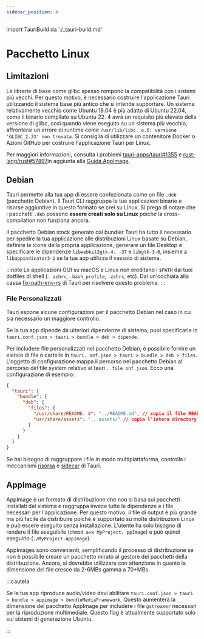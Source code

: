 ```yaml
---
sidebar_position: 4
---
```


import TauriBuild da './\_tauri-build.md'

# Pacchetto Linux

## Limitazioni

Le librerie di base come glibc spesso rompono la compatibilità con i sistemi più vecchi. Per questo motivo, è necessario costruire l'applicazione Tauri utilizzando il sistema base più antico che si intende supportare. Un sistema relativamente vecchio come Ubuntu 18.04 è più adatto di Ubuntu 22.04, come il binario compilato su Ubuntu 22. 4 avrà un requisito più elevato della versione di glibc, così quando viene eseguito su un sistema più vecchio, affronterai un errore di runtime come `/usr/lib/libc. o.6: versione 'GLIBC_2.33' non trovata`. Si consiglia di utilizzare un contenitore Docker o Azioni GitHub per costruire l'applicazione Tauri per Linux.

Per maggiori informazioni, consulta i problemi [tauri-apps/tauri#1355][] e [rust-lang/rust#57497][]in aggiunta alla [Guida AppImage][].

## Debian

Tauri permette alla tua app di essere confezionata come un file `.deb` (pacchetto Debian). Il Tauri CLI raggruppa le tue applicazioni binarie e risorse aggiuntive in questo formato se crei su Linux. Si prega di notare che i pacchetti `.deb` possono **essere creati solo su Linux** poiché la cross-compilation non funziona ancora.

Il pacchetto Debian stock generato dal bundler Tauri ha tutto il necessario per spedire la tua applicazione alle distribuzioni Linux basate su Debian, definire le icone della propria applicazione, generare un file Desktop e specificare le dipendenze `libwebkit2gtk-4. -37` e `libgtk-3-0`, insieme a `libappindicator3-1` se la tua app utilizza il vassoio di sistema.

:::note
Le applicazioni GUI su macOS e Linux non ereditano i `$PATH` dai tuoi dotfiles di shell (`. ashrc`, `.bash_profile`, `.zshrc`, etc). Dai un'occhiata alla cassa [fix-path-env-rs](https://github.com/tauri-apps/fix-path-env-rs) di Tauri per risolvere questo problema.
:::

<TauriBuild />

### File Personalizzati

Tauri espone alcune configurazioni per il pacchetto Debian nel caso in cui sia necessario un maggiore controllo.

Se la tua app dipende da ulteriori dipendenze di sistema, puoi specificarle in `tauri.conf.json > tauri > bundle > deb > dipende`.

Per includere file personalizzati nel pacchetto Debian, è possibile fornire un elenco di file o cartelle in `tauri. onf.json > tauri > bundle > deb > files`. L'oggetto di configurazione mappa il percorso nel pacchetto Debian al percorso del file system relativo al tauri `. file onf.json`. Ecco una configurazione di esempio:

```json
{
  "tauri": {
    "bundle": {
      "deb": {
        "files": {
          "/usr/share/README. d": "../README.md", // copia il file README.md in /usr/share/README. d
          "usr/share/assets": ".. assets/" // copia l'intera directory delle attività in /usr/share/assets
        }
      }
    }
  }
}
```

Se hai bisogno di raggruppare i file in modo multipiattaforma, controlla i meccanismi [risorsa][] e [sidecar][] di Tauri.

## AppImage

AppImage è un formato di distribuzione che non si basa sui pacchetti installati dal sistema e raggruppa invece tutte le dipendenze e i file necessari per l'applicazione. Per questo motivo, il file di output è più grande ma più facile da distribuire poiché è supportato su molte distribuzioni Linux e può essere eseguito senza installazione. L'utente ha solo bisogno di rendere il file eseguibile (`chmod a+x MyProject. ppImage`) e può quindi eseguirlo (`./MyProject.AppImage`).

AppImages sono convenienti, semplificando il processo di distribuzione se non è possibile creare un pacchetto mirato al gestore dei pacchetti della distribuzione. Ancora, si dovrebbe utilizzare con attenzione in quanto la dimensione del file cresce da 2-6MBs gamma a 70+MBs.

:::cautela

Se la tua app riproduce audio/video devi abilitare `tauri.conf.json > tauri > bundle > appimage > bundleMediaFramework`. Questo aumenterà la dimensione del pacchetto AppImage per includere i file `gstreamer` necessari per la riproduzione multimediale. Questo flag è attualmente supportato solo sui sistemi di generazione Ubuntu.

:::

[risorsa]: resources.md
[sidecar]: sidecar.md
[tauri-apps/tauri#1355]: https://github.com/tauri-apps/tauri/issues/1355
[rust-lang/rust#57497]: https://github.com/rust-lang/rust/issues/57497
[Guida AppImage]: https://docs.appimage.org/reference/best-practices.html#binaries-compiled-on-old-enough-base-system
